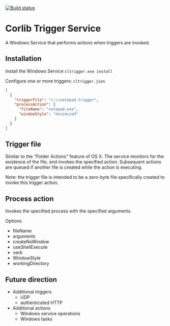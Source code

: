 [![Build status](https://ci.appveyor.com/api/projects/status/3sg6a90yoxj9lwer?svg=true)](https://ci.appveyor.com/project/ConditionalOperator/trigger)
# Corlib Trigger Service
A Windows Service that performs actions when triggers are invoked.

## Installation

Install the Windows Service
`cltrigger.exe install`

Configure one or more triggers: `cltrigger.json`
```JSON
[
  {
    "triggerFile": "c:\\notepad.trigger",
    "processAction": {
      "fileName": "notepad.exe",
      "windowStyle": "minimized"
    }
  }
]
```

## Trigger file
Similar to the “Folder Actions” feature of OS X. The service monitors for the existence of the file, and invokes the specified action. Subsequent actions are queued if another file is created while the action is executing.

Note: the trigger file is intended to be a zero-byte file specifically created to invoke this trigger action.

## Process action
Invokes the specified process with the specified arguments.

Options
- fileName
- arguments
- createNoWindow
- useShellExecute
- verb
- WindowStyle
- workingDirectory

## Future direction
- Additional triggers
  - UDP
  - authenticated HTTP
- Additional actions
  - Windows service operations
  - Windows tasks